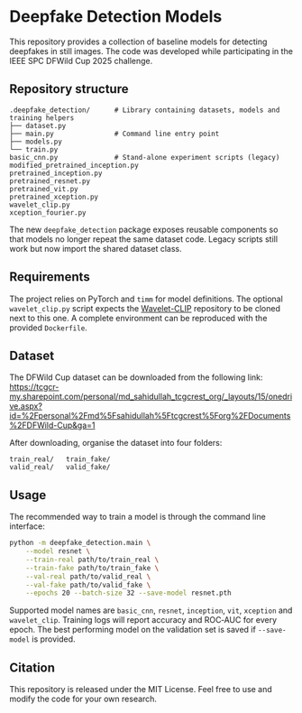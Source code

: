 # Deepfake Detection Models

This repository provides a collection of baseline models for detecting deepfakes in still images. The code was developed while participating in the IEEE SPC DFWild Cup 2025 challenge.

## Repository structure

```
.deepfake_detection/      # Library containing datasets, models and training helpers
├── dataset.py
├── main.py               # Command line entry point
├── models.py
└── train.py
basic_cnn.py              # Stand‑alone experiment scripts (legacy)
modified_pretrained_inception.py
pretrained_inception.py
pretrained_resnet.py
pretrained_vit.py
pretrained_xception.py
wavelet_clip.py
xception_fourier.py
```

The new `deepfake_detection` package exposes reusable components so that models no longer repeat the same dataset code. Legacy scripts still work but now import the shared dataset class.

## Requirements

The project relies on PyTorch and `timm` for model definitions. The optional `wavelet_clip.py` script expects the [Wavelet-CLIP](https://github.com/lalithbharadwajbaru/wavelet-clip) repository to be cloned next to this one. A complete environment can be reproduced with the provided `Dockerfile`.

## Dataset

The DFWild Cup dataset can be downloaded from the following link:
<https://tcgcr-my.sharepoint.com/personal/md_sahidullah_tcgcrest_org/_layouts/15/onedrive.aspx?id=%2Fpersonal%2Fmd%5Fsahidullah%5Ftcgcrest%5Forg%2FDocuments%2FDFWild-Cup&ga=1>

After downloading, organise the dataset into four folders:

```
train_real/   train_fake/
valid_real/   valid_fake/
```

## Usage

The recommended way to train a model is through the command line interface:

```bash
python -m deepfake_detection.main \
    --model resnet \
    --train-real path/to/train_real \
    --train-fake path/to/train_fake \
    --val-real path/to/valid_real \
    --val-fake path/to/valid_fake \
    --epochs 20 --batch-size 32 --save-model resnet.pth
```

Supported model names are `basic_cnn`, `resnet`, `inception`, `vit`, `xception` and `wavelet_clip`. Training logs will report accuracy and ROC‑AUC for every epoch. The best performing model on the validation set is saved if `--save-model` is provided.

## Citation

This repository is released under the MIT License. Feel free to use and modify the code for your own research.
